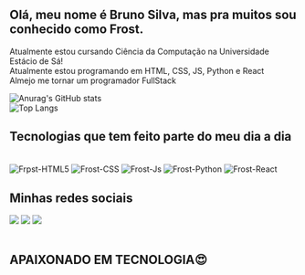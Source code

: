 ## Olá, meu nome é Bruno Silva, mas pra muitos sou conhecido como Frost. 
<p> Atualmente estou cursando Ciência da Computação na Universidade Estácio de Sá!<br>
Atualmente estou programando em HTML, CSS, JS, Python e React<br>
Almejo me tornar um programador FullStack</p>


![Anurag's GitHub stats](https://github-readme-stats.vercel.app/api?username=anuraghazra&show_icons=true&theme=dracula)</br>
![Top Langs](https://github-readme-stats.vercel.app/api/top-langs/?username=Frost022&layout=compact)

## Tecnologias que tem feito parte do meu dia a dia
<div style="display: inline_block"><br/>
<img align="center" alt="Frpst-HTML5" src="https://img.shields.io/badge/HTML5-E34F26?style=for-the-badge&logo=html5&logoColor=white" /> 
<img align="center" alt="Frost-CSS" src="https://img.shields.io/badge/CSS-239120?&style=for-the-badge&logo=css3&logoColor=white" /> 
<img align="center" alt="Frost-Js" src="https://img.shields.io/badge/JavaScript-323330?style=for-the-badge&logo=javascript&logoColor=F7DF1E" /> 
<img align="center" alt="Frost-Python" src="https://img.shields.io/badge/Python-3776AB?style=for-the-badge&logo=python&logoColor=white" /> 
<img align="center" alt="Frost-React" src="https://img.shields.io/badge/React-20232A?style=for-the-badge&logo=react&logoColor=61DAFB" /> 
  
</div>
  
  ## Minhas redes sociais 
 
<div> 
  <a href="https://www.instagram.com/bruno.frostt/" target="_blank"><img src="https://img.shields.io/badge/-Instagram-%23E4405F?style=for-the-badge&logo=instagram&logoColor=white" target="_blank"></a>
 <a href="https://discord.gg/wagxzStdcR" target="_blank"><img src="https://img.shields.io/badge/Discord-7289DA?style=for-the-badge&logo=discord&logoColor=white" target="_blank"></a> 
  <a href="https://www.linkedin.com/in/bruno-souza-b63b58312/" target="_blank"><img src="https://img.shields.io/badge/-LinkedIn-%230077B5?style=for-the-badge&logo=linkedin&logoColor=white" target="_blank"></a> 
  
</div></br>
<h2>APAIXONADO EM TECNOLOGIA😍</h2>
